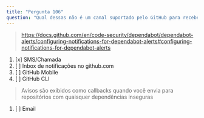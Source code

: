 ```yaml
---
title: "Pergunta 106"
question: "Qual dessas não é um canal suportado pelo GitHub para receber alertas do Dependabot?"
---
```


> https://docs.github.com/en/code-security/dependabot/dependabot-alerts/configuring-notifications-for-dependabot-alerts#configuring-notifications-for-dependabot-alerts
1. [x] SMS/Chamada
1. [ ] Inbox de notificações no github.com
1. [ ] GitHub Mobile
1. [ ] GitHub CLI
> Avisos são exibidos como callbacks quando você envia para repositórios com quaisquer dependências inseguras
1. [ ] Email
